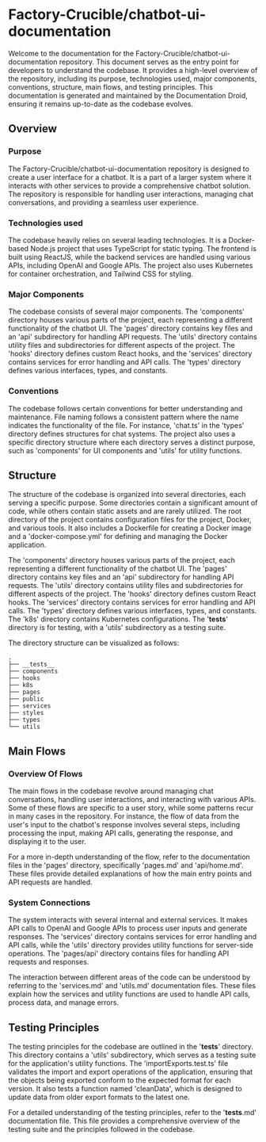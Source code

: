 
# Factory-Crucible/chatbot-ui-documentation

Welcome to the documentation for the Factory-Crucible/chatbot-ui-documentation repository. This document serves as the entry point for developers to understand the codebase. It provides a high-level overview of the repository, including its purpose, technologies used, major components, conventions, structure, main flows, and testing principles. This documentation is generated and maintained by the Documentation Droid, ensuring it remains up-to-date as the codebase evolves.

## Overview

### Purpose

The Factory-Crucible/chatbot-ui-documentation repository is designed to create a user interface for a chatbot. It is a part of a larger system where it interacts with other services to provide a comprehensive chatbot solution. The repository is responsible for handling user interactions, managing chat conversations, and providing a seamless user experience.

### Technologies used

The codebase heavily relies on several leading technologies. It is a Docker-based Node.js project that uses TypeScript for static typing. The frontend is built using ReactJS, while the backend services are handled using various APIs, including OpenAI and Google APIs. The project also uses Kubernetes for container orchestration, and Tailwind CSS for styling.

### Major Components

The codebase consists of several major components. The 'components' directory houses various parts of the project, each representing a different functionality of the chatbot UI. The 'pages' directory contains key files and an 'api' subdirectory for handling API requests. The 'utils' directory contains utility files and subdirectories for different aspects of the project. The 'hooks' directory defines custom React hooks, and the 'services' directory contains services for error handling and API calls. The 'types' directory defines various interfaces, types, and constants.

### Conventions

The codebase follows certain conventions for better understanding and maintenance. File naming follows a consistent pattern where the name indicates the functionality of the file. For instance, 'chat.ts' in the 'types' directory defines structures for chat systems. The project also uses a specific directory structure where each directory serves a distinct purpose, such as 'components' for UI components and 'utils' for utility functions.

## Structure

The structure of the codebase is organized into several directories, each serving a specific purpose. Some directories contain a significant amount of code, while others contain static assets and are rarely utilized. The root directory of the project contains configuration files for the project, Docker, and various tools. It also includes a Dockerfile for creating a Docker image and a 'docker-compose.yml' for defining and managing the Docker application.

The 'components' directory houses various parts of the project, each representing a different functionality of the chatbot UI. The 'pages' directory contains key files and an 'api' subdirectory for handling API requests. The 'utils' directory contains utility files and subdirectories for different aspects of the project. The 'hooks' directory defines custom React hooks. The 'services' directory contains services for error handling and API calls. The 'types' directory defines various interfaces, types, and constants. The 'k8s' directory contains Kubernetes configurations. The '**tests**' directory is for testing, with a 'utils' subdirectory as a testing suite.

The directory structure can be visualized as follows:

```
.
├── __tests__
├── components
├── hooks
├── k8s
├── pages
├── public
├── services
├── styles
├── types
└── utils
```

## Main Flows

### Overview Of Flows

The main flows in the codebase revolve around managing chat conversations, handling user interactions, and interacting with various APIs. Some of these flows are specific to a user story, while some patterns recur in many cases in the repository. For instance, the flow of data from the user's input to the chatbot's response involves several steps, including processing the input, making API calls, generating the response, and displaying it to the user.

For a more in-depth understanding of the flow, refer to the documentation files in the 'pages' directory, specifically 'pages.md' and 'api/home.md'. These files provide detailed explanations of how the main entry points and API requests are handled.

### System Connections

The system interacts with several internal and external services. It makes API calls to OpenAI and Google APIs to process user inputs and generate responses. The 'services' directory contains services for error handling and API calls, while the 'utils' directory provides utility functions for server-side operations. The 'pages/api' directory contains files for handling API requests and responses.

The interaction between different areas of the code can be understood by referring to the 'services.md' and 'utils.md' documentation files. These files explain how the services and utility functions are used to handle API calls, process data, and manage errors.

## Testing Principles

The testing principles for the codebase are outlined in the '**tests**' directory. This directory contains a 'utils' subdirectory, which serves as a testing suite for the application's utility functions. The 'importExports.test.ts' file validates the import and export operations of the application, ensuring that the objects being exported conform to the expected format for each version. It also tests a function named 'cleanData', which is designed to update data from older export formats to the latest one.

For a detailed understanding of the testing principles, refer to the '**tests**.md' documentation file. This file provides a comprehensive overview of the testing suite and the principles followed in the codebase.
